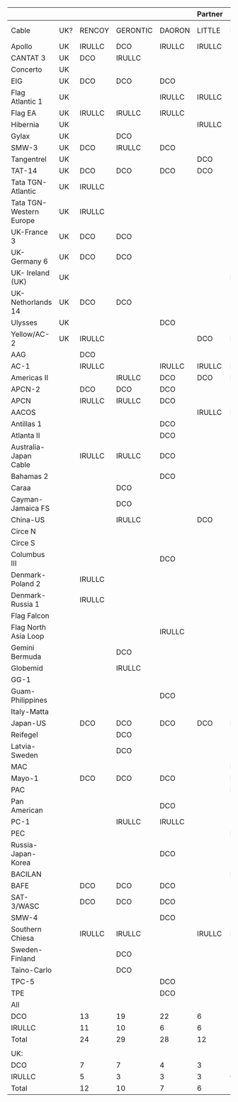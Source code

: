 |   |  |  |  |  | Partner |   |  |   |
| --- | --- | --- | --- | --- | --- | --- | --- | --- |
|  Cable | UK? | RENCOY | GERONTIC | DAORON | LITTLE | FINNAGE | STREET CAR | VITREOUS  |
|  Apollo | UK | IRULLC | DCO | IRULLC | IRULLC |  | IRULLC |   |
|  CANTAT 3 | UK | DCO | IRULLC |  |  |  |  |   |
|  Concerto | UK |  |  |  |  |  | DCO |   |
|  EIG | UK | DCO | DCO | DCO |  |  |  |   |
|  Flag Atlantic 1 | UK |  |  | IRULLC | IRULLC |  |  |   |
|  Flag EA | UK | IRULLC | IRULLC | IRULLC |  |  |  |   |
|  Hibernia | UK |  |  |  | IRULLC |  |  | IRULLC  |
|  Gylax | UK |  | DCO |  |  |  |  |   |
|  SMW-3 | UK | DCO | IRULLC | DCO |  |  |  |   |
|  Tangentrel | UK |  |  |  | DCO |  |  |   |
|  TAT-14 | UK | DCO | DCO | DCO | DCO |  |  |   |
|  Tata TGN-Atlantic | UK | IRULLC |  |  |  |  |  |   |
|  Tata TGN-Western Europe | UK | IRULLC |  |  |  |  |  |   |
|  UK-France 3 | UK | DCO | DCO |  |  |  |  |   |
|  UK-Germany 6 | UK | DCO | DCO |  |  |  |  |   |
|  UK- Ireland (UK) | UK |  |  |  |  | DCO |  |   |
|  UK-Nethorlands 14 | UK | DCO | DCO |  |  |  |  |   |
|  Ulysses | UK |  |  | DCO |  |  |  |   |
|  Yellow/AC-2 | UK | IRULLC |  |  | DCO | DCO |  |   |
|  AAG |  | DCO |  |  |  |  |  |   |
|  AC-1 |  | IRULLC |  | IRULLC | IRULLC | DCO |  |   |
|  Americas II |  |  | IRULLC | DCO | DCO | DCO |  |   |
|  APCN-2 |  | DCO | DCO | DCO |  |  |  |   |
|  APCN |  | IRULLC | IRULLC | DCO |  |  |  |   |
|  AACOS |  |  |  |  | IRULLC | DCO |  |   |
|  Antillas 1 |  |  |  | DCO |  |  |  |   |
|  Atlanta II |  |  |  | DCO |  |  |  |   |
|  Australia-Japan Cable |  | IRULLC | IRULLC | DCO |  |  |  |   |
|  Bahamas 2 |  |  |  | DCO |  |  |  |   |
|  Caraa |  |  | DCO |  |  |  |  |   |
|  Cayman-Jamaica FS |  |  | DCO |  |  |  |  |   |
|  China-US |  |  | IRULLC |  | DCO |  |  |   |
|  Circe N |  |  |  |  |  |  |  | DCO  |
|  Circe S |  |  |  |  |  |  |  | DCO  |
|  Columbus III |  |  |  | DCO |  |  |  |   |
|  Denmark-Poland 2 |  | IRULLC |  |  |  |  |  |   |
|  Denmark-Russia 1 |  | IRULLC |  |  |  |  |  |   |
|  Flag Falcon |  |  |  |  |  |  | IRULLC |   |
|  Flag North Asia Loop |  |  |  | IRULLC |  |  |  |   |
|  Gemini Bermuda |  |  | DCO |  |  |  |  |   |
|  Globemid |  |  | IRULLC |  |  |  |  |   |
|  GG-1 |  |  |  |  |  |  | IRULLC |   |
|  Guam-Philippines |  |  |  | DCO |  |  |  |   |
|  Italy-Matta |  |  |  |  |  |  | IRULLC |   |
|  Japan-US |  | DCO | DCO | DCO | DCO | IRULLC |  |   |
|  Reifegel |  |  | DCO |  |  |  |  |   |
|  Latvia-Sweden |  |  | DCO |  |  |  |  |   |
|  MAC |  |  |  |  |  | DCO |  |   |
|  Mayo-1 |  | DCO | DCO | DCO |  | DCO |  |   |
|  PAC |  |  |  |  |  | DCO |  |   |
|  Pan American |  |  |  | DCO |  |  |  |   |
|  PC-1 |  |  | IRULLC | IRULLC |  |  |  |   |
|  PEC |  |  |  |  |  | DCO |  |   |
|  Russia-Japan-Korea |  |  |  | DCO |  |  |  |   |
|  BACILAN |  |  |  |  |  | DCO |  |   |
|  BAFE |  | DCO | DCO | DCO |  |  |  |   |
|  SAT-3/WASC |  | DCO | DCO | DCO |  |  |  |   |
|  SMW-4 |  |  |  | DCO |  |  | IRULLC |   |
|  Southern Chiesa |  | IRULLC | IRULLC |  | IRULLC | IRULLC |  |   |
|  Sweden-Finland |  |  | DCO |  |  |  |  |   |
|  Taino-Carlo |  |  | DCO |  |  |  |  |   |
|  TPC-5 |  |  |  | DCO |  |  |  |   |
|  TPE |  |  |  | DCO |  |  |  |   |
|  All |  |  |  |  |  |  |  |   |
|  DCO |  | 13 | 19 | 22 | 6 | 10 | 1 | 2  |
|  IRULLC |  | 11 | 10 | 6 | 6 | 2 | 6 | 1  |
|  Total |  | 24 | 29 | 28 | 12 | 12 | 6 | 3  |
|  |   |   |   |   |   |   |   |   |
|  UK: |  |  |  |  |  |  |  |   |
|  DCO |  | 7 | 7 | 4 | 3 | 2 | 1 | 0  |
|  IRULLC |  | 5 | 3 | 3 | 3 | 0 | 1 | 1  |
|  Total |  | 12 | 10 | 7 | 6 | 2 | 2 | 1  |
